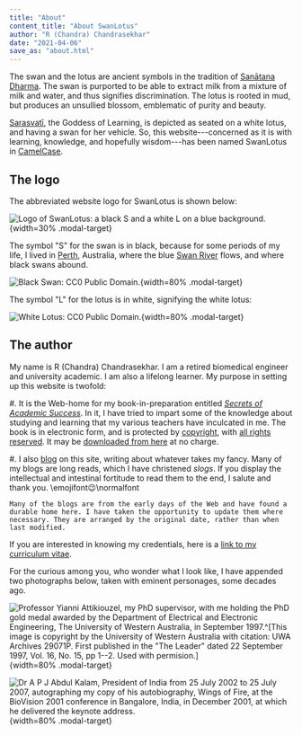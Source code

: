 ```yaml
---
title: "About"
content_title: "About SwanLotus"
author: "R (Chandra) Chandrasekhar"
date: "2021-04-06"
save_as: "about.html"
---
```


The swan and the lotus are ancient symbols in the tradition of [Sanātana Dharma](https://www.britannica.com/topic/sanatana-dharma). The swan is purported to be able to extract milk from a mixture of milk and water, and thus signifies discrimination. The lotus is rooted in mud, but produces an unsullied blossom, emblematic of purity and beauty.

[Sarasvatī](https://en.wikipedia.org/wiki/Saraswati), the Goddess of Learning, is depicted as seated on a white lotus, and having a swan for her vehicle. So, this website---concerned as it is with learning, knowledge, and hopefully wisdom---has been named SwanLotus in [CamelCase](https://en.wikipedia.org/wiki/Camel_case).

## The logo

The abbreviated website logo for SwanLotus is shown below:

![Logo of SwanLotus: a black S and a white L on a blue background.]({static}../images/swanlotus-open-graph-image.jpg){width=30% .modal-target}

The symbol "S" for the swan is in black, because for some periods of my life, I lived in [Perth](https://en.wikipedia.org/wiki/Perth), Australia, where the blue [Swan River](https://en.wikipedia.org/wiki/Swan_River_(Western_Australia)) flows, and where black swans abound.

![[Black Swan](http://absfreepic.com/free-photos/download/the-black-swan-on-lake-2701x1800_84370.html): [CC0 Public Domain](https://creativecommons.org/publicdomain/zero/1.0/).]({static}images/black-swan.jpg){width=80% .modal-target}

The symbol "L" for the lotus is in white, signifying the white lotus:

![[White Lotus](https://www.publicdomainpictures.net/pictures/270000/velka/white-lotus-flower-close-up.jpg): [CC0 Public Domain](https://creativecommons.org/publicdomain/zero/1.0/).]({static}images/white-lotus-flower-close-up.jpg){width=80% .modal-target}

## The author

My name is R (Chandra) Chandrasekhar. I am a retired biomedical engineer and university academic. I am also a lifelong learner. My purpose in setting up this website is twofold:

#.  It is the Web-home for my book-in-preparation entitled [_Secrets of Academic Success_](sas.html). In it, I have tried to impart some of the knowledge about studying and learning that my various teachers have inculcated in me. The book is in electronic form, and is protected by [copyright](https://en.wikipedia.org/wiki/Copyright), with [all rights reserved](https://en.wikipedia.org/wiki/All_rights_reserved). It may be [downloaded from here]({static}../sas-manuscript/SAS-partial.pdf) at no charge.

#.  I also [blog](blogs.html) on this site, writing about whatever takes my fancy. Many of my blogs are long reads, which I have christened _slogs_. If you display the intellectual and intestinal fortitude to read them to the end, I salute and thank you. \emojifont:wink:\normalfont

    Many of the blogs are from the early days of the Web and have found a durable home here. I have taken the opportunity to update them where necessary. They are arranged by the original date, rather than when last modified.

If you are interested in knowing my credentials, here is a [link to my curriculum vitae]({static}../CV/cv.pdf).

For the curious among you, who wonder what I look like, I have appended two photographs below, taken with eminent personages, some decades ago.

![Professor Yianni Attikiouzel, my PhD supervisor, with me holding the PhD gold medal awarded by the Department of Electrical and Electronic Engineering, [The University of Western Australia](https://www.uwa.edu.au/home), in September 1997.^[This image is copyright by the University of Western Australia with citation: UWA Archives 29071P. First published in the "The Leader"  dated 22 September 1997, Vol. 16, No. 15, pp 1--2. Used with permision.]]({static}images/yianni-attikiouzel-gold-medal.jpg){width=80% .modal-target}

![[Dr A P J Abdul Kalam](https://en.wikipedia.org/wiki/A._P._J._Abdul_Kalam), President of India from 25 July 2002 to 25 July 2007, autographing my copy of his autobiography, [_Wings of Fire_](https://www.amazon.in/Wings-Fire-Autobiography-Abdul-Kalam/dp/8173711461/), at the BioVision 2001 conference in Bangalore, India, in December 2001, at which he delivered the keynote address.]({static}images/abdul-kalam-autograph.jpg){width=80% .modal-target}
